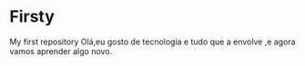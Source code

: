 # Firsty
My first repository
Olá,eu gosto de tecnologia e tudo que a envolve ,e agora vamos aprender algo novo.
